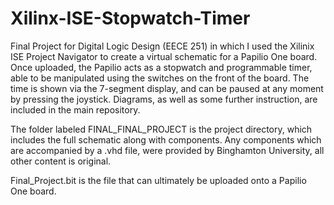 # Xilinx-ISE-Stopwatch-Timer

Final Project for Digital Logic Design (EECE 251) in which I used the Xilinix ISE Project Navigator to create a virtual schematic for a Papilio One board. 
Once uploaded, the Papilio acts as a stopwatch and programmable timer, able to be manipulated using the switches on the front of the board. The time is shown via the 7-segment display, and can be paused at any moment by pressing the joystick.
Diagrams, as well as some further instruction, are included in the main repository.

The folder labeled FINAL_FINAL_PROJECT is the project directory, which includes the full schematic along with components. Any components which are accompanied by a .vhd file, were provided by Binghamton University, all other content is original.

Final_Project.bit is the file that can ultimately be uploaded onto a Papilio One board.
